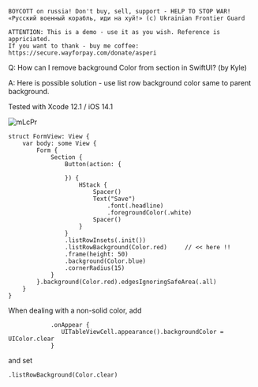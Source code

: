```
BOYCOTT on russia! Don't buy, sell, support - HELP TO STOP WAR!
«Русский военный корабль, иди на хуй!» (c) Ukrainian Frontier Guard

ATTENTION: This is a demo - use it as you wish. Reference is appriciated.
If you want to thank - buy me coffee: https://secure.wayforpay.com/donate/asperi
```

Q: How can I remove background Color from section in SwiftUI? (by Kyle)

A: Here is possible solution - use list row background color same to parent background.

Tested with Xcode 12.1 / iOS 14.1

![mLcPr](https://user-images.githubusercontent.com/62171579/170639943-55e8e965-130e-4d37-80c2-3355f550e677.png)

```
struct FormView: View {
    var body: some View {
        Form {
            Section {
                Button(action: {
                    
                }) {
                    HStack {
                        Spacer()
                        Text("Save")
                            .font(.headline)
                            .foregroundColor(.white)
                        Spacer()
                    }
                }
                .listRowInsets(.init())
                .listRowBackground(Color.red)     // << here !!
                .frame(height: 50)
                .background(Color.blue)
                .cornerRadius(15)
            }
        }.background(Color.red).edgesIgnoringSafeArea(.all)
    }
}
```

When dealing with a non-solid color, add

```
            .onAppear {
               UITableViewCell.appearance().backgroundColor = UIColor.clear
            }
```

and set

```.listRowBackground(Color.clear)```
